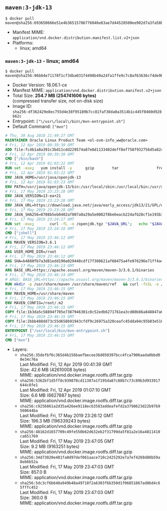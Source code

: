 ## `maven:3-jdk-13`

```console
$ docker pull maven@sha256:693650666e51e4b36515786776046e83ae7d44528500ee902d7a3fa58b5f9928
```

-	Manifest MIME: `application/vnd.docker.distribution.manifest.list.v2+json`
-	Platforms:
	-	linux; amd64

### `maven:3-jdk-13` - linux; amd64

```console
$ docker pull maven@sha256:96b84e71178f1cf3dba031f4498b49a24fa1ffe9c7c8af63636cf4de9b52cf93
```

-	Docker Version: 18.06.1-ce
-	Manifest MIME: `application/vnd.docker.distribution.manifest.v2+json`
-	Total Size: **254.7 MB (254741606 bytes)**  
	(compressed transfer size, not on-disk size)
-	Image ID: `sha256:df362429e8ec755d4e38f95189b7cc81faf38da0a3514b1c445f8460d928b62c`
-	Entrypoint: `["\/usr\/local\/bin\/mvn-entrypoint.sh"]`
-	Default Command: `["mvn"]`

```dockerfile
# Thu, 30 Aug 2018 21:49:27 GMT
MAINTAINER Oracle Linux Product Team <ol-ovm-info_ww@oracle.com>
# Fri, 12 Apr 2019 00:39:30 GMT
ADD file:fc4b1a8a391c3bd11cdd229574a87e8d1133402deff8ef758f932756d5a82ca3 in / 
# Fri, 12 Apr 2019 00:39:30 GMT
CMD ["/bin/bash"]
# Fri, 12 Apr 2019 01:03:22 GMT
RUN set -eux; 	yum install -y 		gzip 		tar 				freetype fontconfig 	; 	rm -rf /var/cache/yum
# Fri, 12 Apr 2019 01:03:22 GMT
ENV JAVA_HOME=/usr/java/openjdk-13
# Fri, 12 Apr 2019 01:03:23 GMT
ENV PATH=/usr/java/openjdk-13/bin:/usr/local/sbin:/usr/local/bin:/usr/sbin:/usr/bin:/sbin:/bin
# Fri, 17 May 2019 23:23:28 GMT
ENV JAVA_VERSION=13-ea+21
# Fri, 17 May 2019 23:23:28 GMT
ENV JAVA_URL=https://download.java.net/java/early_access/jdk13/21/GPL/openjdk-13-ea+21_linux-x64_bin.tar.gz
# Fri, 17 May 2019 23:23:28 GMT
ENV JAVA_SHA256=0708b5eb0402af007a0a29a5e0082f8be6eacb224afb28cf1e193b32ee8c84c0
# Fri, 17 May 2019 23:24:17 GMT
RUN set -eux; 		curl -fL -o /openjdk.tgz "$JAVA_URL"; 	echo "$JAVA_SHA256 */openjdk.tgz" | sha256sum -c -; 	mkdir -p "$JAVA_HOME"; 	tar --extract --file /openjdk.tgz --directory "$JAVA_HOME" --strip-components 1; 	rm /openjdk.tgz; 		ln -sfT "$JAVA_HOME" /usr/java/default; 	ln -sfT "$JAVA_HOME" /usr/java/latest; 	for bin in "$JAVA_HOME/bin/"*; do 		base="$(basename "$bin")"; 		[ ! -e "/usr/bin/$base" ]; 		alternatives --install "/usr/bin/$base" "$base" "$bin" 20000; 	done; 		java -Xshare:dump; 		java --version; 	javac --version
# Fri, 17 May 2019 23:24:18 GMT
CMD ["jshell"]
# Fri, 17 May 2019 23:46:12 GMT
ARG MAVEN_VERSION=3.6.1
# Fri, 17 May 2019 23:46:12 GMT
ARG USER_HOME_DIR=/root
# Fri, 17 May 2019 23:46:12 GMT
ARG SHA=b4880fb7a3d81edd190a029440cdf17f308621af68475a4fe976296e71ff4a4b546dd6d8a58aaafba334d309cc11e638c52808a4b0e818fc0fd544226d952544
# Fri, 17 May 2019 23:46:13 GMT
ARG BASE_URL=https://apache.osuosl.org/maven/maven-3/3.6.1/binaries
# Fri, 17 May 2019 23:46:14 GMT
# ARGS: BASE_URL=https://apache.osuosl.org/maven/maven-3/3.6.1/binaries MAVEN_VERSION=3.6.1 SHA=b4880fb7a3d81edd190a029440cdf17f308621af68475a4fe976296e71ff4a4b546dd6d8a58aaafba334d309cc11e638c52808a4b0e818fc0fd544226d952544 USER_HOME_DIR=/root
RUN mkdir -p /usr/share/maven /usr/share/maven/ref   && curl -fsSL -o /tmp/apache-maven.tar.gz ${BASE_URL}/apache-maven-${MAVEN_VERSION}-bin.tar.gz   && echo "${SHA}  /tmp/apache-maven.tar.gz" | sha512sum -c -   && tar -xzf /tmp/apache-maven.tar.gz -C /usr/share/maven --strip-components=1   && rm -f /tmp/apache-maven.tar.gz   && ln -s /usr/share/maven/bin/mvn /usr/bin/mvn
# Fri, 17 May 2019 23:46:15 GMT
ENV MAVEN_HOME=/usr/share/maven
# Fri, 17 May 2019 23:46:15 GMT
ENV MAVEN_CONFIG=/root/.m2
# Fri, 17 May 2019 23:46:15 GMT
COPY file:1b3da5c58894f705e7387946301c0c52edb6271761ea3cd80b86a848847a64cd in /usr/local/bin/mvn-entrypoint.sh 
# Fri, 17 May 2019 23:46:15 GMT
COPY file:2bbb488dd73c55d658b91943cfdf9c26975a320ceafc45dda94c95b03e518ad3 in /usr/share/maven/ref/ 
# Fri, 17 May 2019 23:46:15 GMT
ENTRYPOINT ["/usr/local/bin/mvn-entrypoint.sh"]
# Fri, 17 May 2019 23:46:15 GMT
CMD ["mvn"]
```

-	Layers:
	-	`sha256:35defbf6c365d4b156baefbecee36d050397bcc4fca7906aada0bbd00e34c76a`  
		Last Modified: Fri, 12 Apr 2019 00:41:39 GMT  
		Size: 42.6 MB (42610008 bytes)  
		MIME: application/vnd.docker.image.rootfs.diff.tar.gzip
	-	`sha256:5362bf1d5ff8c939878cd11387a1f195da87c88b7c73c89b3d933917644c8fe1`  
		Last Modified: Fri, 12 Apr 2019 01:07:10 GMT  
		Size: 6.6 MB (6627887 bytes)  
		MIME: application/vnd.docker.image.rootfs.diff.tar.gzip
	-	`sha256:c9256861a2d35a426ee9118ec63583addeafefd2a3798623d22b97b9560644ba`  
		Last Modified: Fri, 17 May 2019 23:26:12 GMT  
		Size: 196.3 MB (196339243 bytes)  
		MIME: application/vnd.docker.image.rootfs.diff.tar.gzip
	-	`sha256:48162d1657709c49fe550b62d632eb2f31799da5f81a2e16a4811410ca651769`  
		Last Modified: Fri, 17 May 2019 23:47:05 GMT  
		Size: 9.2 MB (9163251 bytes)  
		MIME: application/vnd.docker.image.rootfs.diff.tar.gzip
	-	`sha256:34d73020e481fa0d97def061aace710c2425292e7a7ef4269d88b59a8eb6b52a`  
		Last Modified: Fri, 17 May 2019 23:47:03 GMT  
		Size: 857.0 B  
		MIME: application/vnd.docker.image.rootfs.diff.tar.gzip
	-	`sha256:5dc3cf6b640a949b48a49718f2a6303f6b350d1f06851867ad86d4c65fffc452`  
		Last Modified: Fri, 17 May 2019 23:47:03 GMT  
		Size: 360.0 B  
		MIME: application/vnd.docker.image.rootfs.diff.tar.gzip
